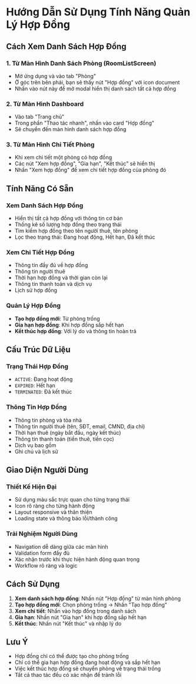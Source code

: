 # Hướng Dẫn Sử Dụng Tính Năng Quản Lý Hợp Đồng

## Cách Xem Danh Sách Hợp Đồng

### 1. Từ Màn Hình Danh Sách Phòng (RoomListScreen)
- Mở ứng dụng và vào tab "Phòng"
- Ở góc trên bên phải, bạn sẽ thấy nút "Hợp đồng" với icon document
- Nhấn vào nút này để mở modal hiển thị danh sách tất cả hợp đồng

### 2. Từ Màn Hình Dashboard
- Vào tab "Trang chủ"
- Trong phần "Thao tác nhanh", nhấn vào card "Hợp đồng"
- Sẽ chuyển đến màn hình danh sách hợp đồng

### 3. Từ Màn Hình Chi Tiết Phòng
- Khi xem chi tiết một phòng có hợp đồng
- Các nút "Xem hợp đồng", "Gia hạn", "Kết thúc" sẽ hiển thị
- Nhấn "Xem hợp đồng" để xem chi tiết hợp đồng của phòng đó

## Tính Năng Có Sẵn

### Xem Danh Sách Hợp Đồng
- Hiển thị tất cả hợp đồng với thông tin cơ bản
- Thống kê số lượng hợp đồng theo trạng thái
- Tìm kiếm hợp đồng theo tên người thuê, tên phòng
- Lọc theo trạng thái: Đang hoạt động, Hết hạn, Đã kết thúc

### Xem Chi Tiết Hợp Đồng
- Thông tin đầy đủ về hợp đồng
- Thông tin người thuê
- Thời hạn hợp đồng và thời gian còn lại
- Thông tin thanh toán và dịch vụ
- Lịch sử hợp đồng

### Quản Lý Hợp Đồng
- **Tạo hợp đồng mới**: Từ phòng trống
- **Gia hạn hợp đồng**: Khi hợp đồng sắp hết hạn
- **Kết thúc hợp đồng**: Với lý do và thông tin hoàn trả

## Cấu Trúc Dữ Liệu

### Trạng Thái Hợp Đồng
- `ACTIVE`: Đang hoạt động
- `EXPIRED`: Hết hạn
- `TERMINATED`: Đã kết thúc

### Thông Tin Hợp Đồng
- Thông tin phòng và tòa nhà
- Thông tin người thuê (tên, SĐT, email, CMND, địa chỉ)
- Thời hạn thuê (ngày bắt đầu, ngày kết thúc)
- Thông tin thanh toán (tiền thuê, tiền cọc)
- Dịch vụ bao gồm
- Ghi chú và lịch sử

## Giao Diện Người Dùng

### Thiết Kế Hiện Đại
- Sử dụng màu sắc trực quan cho từng trạng thái
- Icon rõ ràng cho từng hành động
- Layout responsive và thân thiện
- Loading state và thông báo lỗi/thành công

### Trải Nghiệm Người Dùng
- Navigation dễ dàng giữa các màn hình
- Validation form đầy đủ
- Xác nhận trước khi thực hiện hành động quan trọng
- Workflow rõ ràng và logic

## Cách Sử Dụng

1. **Xem danh sách hợp đồng**: Nhấn nút "Hợp đồng" từ màn hình phòng
2. **Tạo hợp đồng mới**: Chọn phòng trống → Nhấn "Tạo hợp đồng"
3. **Xem chi tiết**: Nhấn vào hợp đồng trong danh sách
4. **Gia hạn**: Nhấn nút "Gia hạn" khi hợp đồng sắp hết hạn
5. **Kết thúc**: Nhấn nút "Kết thúc" và nhập lý do

## Lưu Ý

- Hợp đồng chỉ có thể được tạo cho phòng trống
- Chỉ có thể gia hạn hợp đồng đang hoạt động và sắp hết hạn
- Việc kết thúc hợp đồng sẽ chuyển phòng về trạng thái trống
- Tất cả thao tác đều có xác nhận để tránh lỗi 